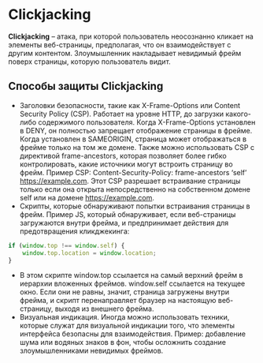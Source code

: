 # Clickjacking



__Clickjacking__ – атака, при которой пользователь неосознанно кликает на элементы веб-страницы, предполагая, что он взаимодействует с другим контентом. Злоумышленник накладывает невидимый фрейм поверх страницы, которую пользователь видит.



## Способы защиты Clickjacking
- Заголовки безопасности, такие как X-Frame-Options или Content Security Policy (CSP). Работает на уровне HTTP, до загрузки какого-либо содержимого пользователя. Когда X-Frame-Options установлен в DENY, он полностью запрещает отображение страницы в фрейме. Когда установлен в SAMEORIGIN, страница может отображаться в фрейме только на том же домене. Также можно использовать CSP с директивой frame-ancestors, которая позволяет более гибко контролировать, какие источники могут встроить страницу во фрейм. Пример CSP: Content-Security-Policy: frame-ancestors ‘self’ https://example.com. Этот CSP разрешает встраивание страницы только если она открыта непосредственно на собственном домене self или на домене https://example.com.
- Скрипты, которые обнаруживают попытки встраивания страницы в фрейм. Пример JS, который обнаруживает, если веб-страницы загружаются внутри фрейма, и предпринимает действия для предотвращения кликджекинга:
```js
if (window.top !== window.self) {
    window.top.location = window.location;
}
```
- В этом скрипте window.top ссылается на самый верхний фрейм в иерархии вложенных фреймов. window.self ссылается на текущее окно. Если они не равны, значит, страница загружены внутри фрейма, и скрипт перенаправляет браузер на настоящую веб-страницу, выходя из внешнего фрейма.
- Визуальная индикация. Иногда можно использовать техники, которые служат для визуальной индикации того, что элементы интерфейса безопасны для взаимодействия. Пример: добавление шума или водяных знаков в фон, чтобы осложнить создание злоумышленниками невидимых фреймов.
